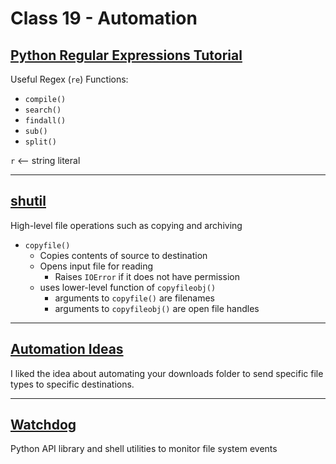 # Class 19 - Automation

## [Python Regular Expressions Tutorial](https://www.datacamp.com/community/tutorials/python-regular-expression-tutorial)

Useful Regex (`re`) Functions:

* `compile()`
* `search()`
* `findall()`
* `sub()`
* `split()`

`r` <-- string literal

---

## [shutil](https://pymotw.com/3/shutil/)

High-level file operations such as copying and archiving

* `copyfile()`
  * Copies contents of source to destination
  * Opens input file for reading
    * Raises `IOError` if it does not have permission
  * uses lower-level function of `copyfileobj()`
    * arguments to `copyfile()` are filenames
    * arguments to `copyfileobj()` are open file handles

---

## [Automation Ideas](https://www.youtube.com/watch?v=qbW6FRbaSl0&t=69s)

I liked the idea about automating your downloads folder to send specific file types to specific destinations.

---

## [Watchdog](https://pythonhosted.org/watchdog/)

Python API library and shell utilities to monitor file system events
